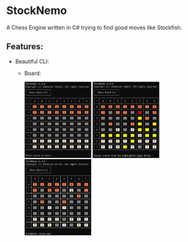 # StockNemo
A Chess Engine written in C# trying to find good moves like Stockfish.

## Features:
- Beautiful CLI:
    - Board:
      
      <img src=".readme/b1.png" alt="Start" width="175" height="200"/>
      <img src=".readme/b2.png" alt="Highlight Moves" width="175" height="200"/>
      <img src=".readme/b3.png" alt="Checkmate" width="175" height="200"/>